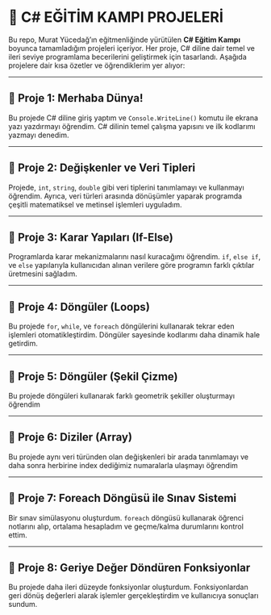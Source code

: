 # 🚀 **C# EĞİTİM KAMPI PROJELERİ**

Bu repo, Murat Yücedağ’ın eğitmenliğinde yürütülen **C# Eğitim Kampı** boyunca tamamladığım projeleri içeriyor. Her proje, C# diline dair temel ve ileri seviye programlama becerilerini geliştirmek için tasarlandı. Aşağıda projelere dair kısa özetler ve öğrendiklerim yer alıyor:

---

## 🧩 **Proje 1: Merhaba Dünya!**
Bu projede C# diline giriş yaptım ve `Console.WriteLine()` komutu ile ekrana yazı yazdırmayı öğrendim. C# dilinin temel çalışma yapısını ve ilk kodlarımı yazmayı denedim.

---

## 🧩 **Proje 2: Değişkenler ve Veri Tipleri**
Projede, `int`, `string`, `double` gibi veri tiplerini tanımlamayı ve kullanmayı öğrendim. Ayrıca, veri türleri arasında dönüşümler yaparak programda çeşitli matematiksel ve metinsel işlemleri uyguladım.

---

## 🧩 **Proje 3: Karar Yapıları (If-Else)**
Programlarda karar mekanizmalarını nasıl kuracağımı öğrendim. `if`, `else if`, ve `else` yapılarıyla kullanıcıdan alınan verilere göre programın farklı çıktılar üretmesini sağladım.

---



## 🧩 **Proje 4: Döngüler (Loops)**
Bu projede `for`, `while`, ve `foreach` döngülerini kullanarak tekrar eden işlemleri otomatikleştirdim. Döngüler sayesinde kodlarımı daha dinamik hale getirdim.


---

## 🧩 **Proje 5: Döngüler (Şekil Çizme)**
Bu projede döngüleri kullanarak farklı geometrik şekiller oluşturmayı öğrendim

---

## 🧩 **Proje 6: Diziler (Array)**
Bu projede aynı veri türünden olan değişkenleri bir arada tanımlamayı ve daha sonra herbirine index dediğimiz numaralarla ulaşmayı öğrendim

---

## 🧩 **Proje 7: Foreach Döngüsü ile Sınav Sistemi**
Bir sınav simülasyonu oluşturdum. `foreach` döngüsü kullanarak öğrenci notlarını alıp, ortalama hesapladım ve geçme/kalma durumlarını kontrol ettim.

---

## 🧩 **Proje 8: Geriye Değer Döndüren Fonksiyonlar**
Bu projede daha ileri düzeyde fonksiyonlar oluşturdum. Fonksiyonlardan geri dönüş değerleri alarak işlemler gerçekleştirdim ve kullanıcıya sonuçları sundum.


